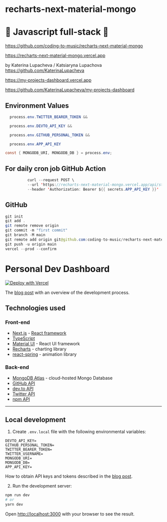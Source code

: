 # recharts-next-material-mongo

# 🚀 Javascript full-stack 🚀

https://github.com/coding-to-music/recharts-next-material-mongo

https://recharts-next-material-mongo.vercel.app

by Katerina Lupacheva / Katsiaryna Lupachova https://github.com/KaterinaLupacheva

https://my-projects-dashboard.vercel.app

https://github.com/KaterinaLupacheva/my-projects-dashboard

## Environment Values

```java
  process.env.TWITTER_BEARER_TOKEN &&

  process.env.DEVTO_API_KEY &&

  process.env.GITHUB_PERSONAL_TOKEN &&

  process.env.APP_API_KEY

const { MONGODB_URI, MONGODB_DB } = process.env;
```

## For daily cron job GitHub Action

```java
          curl --request POST \
          --url 'https://recharts-next-material-mongo.vercel.app/api/stats' \
          --header 'Authorization: Bearer ${{ secrets.APP_API_KEY }}'
```

## GitHub

```java
git init
git add .
git remote remove origin
git commit -m "first commit"
git branch -M main
git remote add origin git@github.com:coding-to-music/recharts-next-material-mongo.git
git push -u origin main
vercel --prod --confirm
```

# Personal Dev Dashboard

[![Deploy with Vercel](https://vercel.com/button)](https://vercel.com/new/clone?repository-url=https%3A%2F%2Fgithub.com%2Fvercel%2Fnext.js%2Ftree%2Fcanary%2Fexamples%2Fhello-world)

The [blog post](https://ramonak.io/posts/personal-dashboard) with an overview of the development process.

## Technologies used

### Front-end

- [Next.js](https://nextjs.org/) - [React framework](https://reactjs.org/)
- [TypeScript](https://www.typescriptlang.org/)
- [Material UI](https://material-ui.com/) - React UI framework
- [Recharts](https://recharts.org/en-US/) - charting library
- [react-spring](https://react-spring.io/) - animation library

### Back-end

- [MongoDB Atlas](https://www.mongodb.com/) - cloud-hosted Mongo Database
- [GitHub API](https://docs.github.com/en/rest)
- [dev.to API](https://docs.forem.com/api/)
- [Twitter API](https://developer.twitter.com/en/docs)
- [npm API](https://github.com/npm/registry/blob/master/docs/REGISTRY-API.md)

---

## Local development

1. Create `.env.local` file with the following environmental variables:

```
DEVTO_API_KEY=
GITHUB_PERSONAL_TOKEN=
TWITTER_BEARER_TOKEN=
TWITTER_USERNAME=
MONGODB_URI=
MONGODB_DB=
APP_API_KEY=
```

How to obtain API keys and tokens described in the [blog post](https://ramonak.io/posts/personal-dashboard).

2. Run the development server:

```bash
npm run dev
# or
yarn dev
```

Open [http://localhost:3000](http://localhost:3000) with your browser to see the result.
